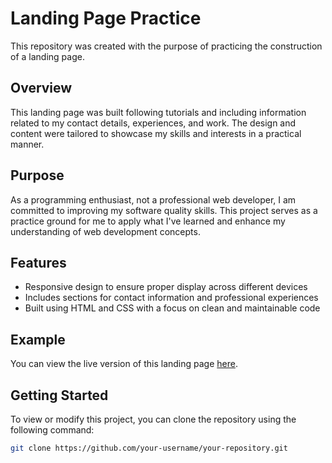 # Landing Page Practice

This repository was created with the purpose of practicing the construction of a landing page.

## Overview

This landing page was built following tutorials and including information related to my contact details, experiences, and work. The design and content were tailored to showcase my skills and interests in a practical manner.

## Purpose

As a programming enthusiast, not a professional web developer, I am committed to improving my software quality skills. This project serves as a practice ground for me to apply what I've learned and enhance my understanding of web development concepts.

## Features

- Responsive design to ensure proper display across different devices
- Includes sections for contact information and professional experiences
- Built using HTML and CSS with a focus on clean and maintainable code

## Example

You can view the live version of this landing page [here](https://gustavomuhlmann.github.io/first-personal-lp/).

## Getting Started

To view or modify this project, you can clone the repository using the following command:

```bash
git clone https://github.com/your-username/your-repository.git
